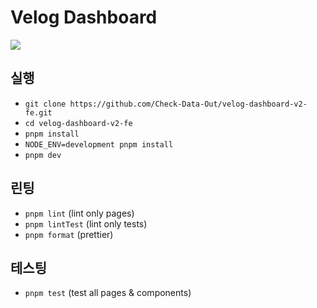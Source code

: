 # Velog Dashboard

![](https://cdn.jsdelivr.net/gh/five-standard/images@main/Back-VD.png)

## 실행

- `git clone https://github.com/Check-Data-Out/velog-dashboard-v2-fe.git`
- `cd velog-dashboard-v2-fe`
- `pnpm install`
- `NODE_ENV=development pnpm install`
- `pnpm dev`

## 린팅

- `pnpm lint` (lint only pages)
- `pnpm lintTest` (lint only tests)
- `pnpm format` (prettier)

## 테스팅

- `pnpm test` (test all pages & components)
